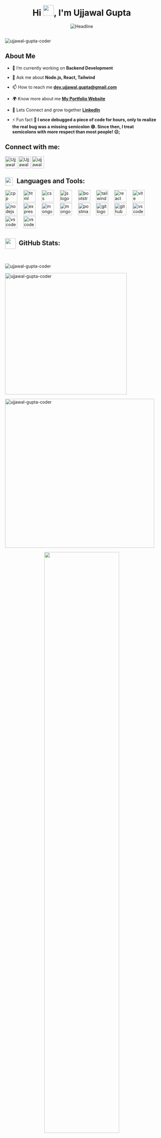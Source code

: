 <h1 align="center">Hi <img src="https://media.giphy.com/media/hvRJCLFzcasrR4ia7z/giphy.gif" width="35">, I'm Ujjawal Gupta </h1>

<div align=center>
<img src="https://readme-typing-svg.herokuapp.com?color=%236FDA44&size=32&center=true&vCenter=true&width=600&height=50&lines=Computer+Science+Student;Full+Stack+Developer;Proudly+from+India" alt="Headline" />
</div>

<br/>
<p align="left"> <img src="https://komarev.com/ghpvc/?username=ujjawal-gupta-coder&label=Profile%20views&color=0e75b6&style=flat" alt="ujjawal-gupta-coder" /> </p>
<h2 align="left"> About Me </h2>

- 🔭 I’m currently working on **Backend Development**
  
- 💬 Ask me about **Node.js, React, Tailwind**

- 📫 How to reach me **[dev.ujjawal.gupta@gmail.com](mailto:dev.ujjawal.gupta@gmail.com)**

- 🌍 Know more about me **[My Portfolio Website](https://ujjawal-gupta-coder.github.io/My-Portfolio/)**

- 🔗 Lets Connect and grow together **[LinkedIn](https://www.linkedin.com/in/ujjawal-gupta-dev)**

- ⚡ Fun fact **🐞 I once debugged a piece of code for hours, only to realize the real bug was a missing semicolon 😅. Since then, I treat semicolons with more respect than most people! 😉;**

<h2 align="left">Connect with me:</h2>
<p align="left">
<a href="https://www.linkedin.com/in/ujjawal-gupta-dev" target="_blank"><img align="center" src="https://cdn.jsdelivr.net/gh/devicons/devicon/icons/linkedin/linkedin-original.svg" alt="Ujjawal Gupta" height="40" width="40" /></a>
<a href="https://x.com/Ujjawal_Codes" target="_blank"><img align="center" src="https://raw.githubusercontent.com/rahuldkjain/github-profile-readme-generator/master/src/images/icons/Social/twitter.svg" alt="Ujjawal_Codes" height="40" width="40" /></a>
<a href="https://www.leetcode.com/ujjawal-gupta" target="_blank"><img align="center" src="https://upload.wikimedia.org/wikipedia/commons/8/8e/LeetCode_Logo_1.png" alt="ujjawal-gupta" height="40" width="40" /></a>
</p>

<h2 align="left"><img src="https://media2.giphy.com/media/QssGEmpkyEOhBCb7e1/giphy.gif?cid=ecf05e47a0n3gi1bfqntqmob8g9aid1oyj2wr3ds3mg700bl&rid=giphy.gif" width ="25" height="28" align=left>&nbsp; Languages and Tools:</h2>
<div align="left">
    <img src="https://skillicons.dev/icons?i=cpp" height="40" alt="cpp logo"  />
    <img width="12" />
    <img src="https://skillicons.dev/icons?i=html" height="40" alt="html logo"  />
    <img width="12" />
    <img src="https://skillicons.dev/icons?i=css" height="40" alt="css logo"  />
    <img width="12" />
    <img src="https://skillicons.dev/icons?i=js" height="40" alt="js logo"  />
    <img width="12" />
    <img src="https://skillicons.dev/icons?i=bootstrap" height="40" alt="bootstrap logo"  />
    <img width="12" />
    <img src="https://skillicons.dev/icons?i=tailwind" height="40" alt="tailwind logo"  />
    <img width="12" />
    <img src="https://skillicons.dev/icons?i=react" height="40" alt="react logo"  />
    <img width="12" />
    <img src="https://skillicons.dev/icons?i=vite" height="40" alt="vite logo"  />
    <img width="12" />
    <img src="https://skillicons.dev/icons?i=nodejs" height="40" alt="nodejs logo"  />
    <img width="12" />
    <img src="https://skillicons.dev/icons?i=express" height="40" alt="express logo"  />
    <img width="12" />
    <img src="https://skillicons.dev/icons?i=mongodb" height="40" alt="mongodb logo"  />
    <img width="12" />
    <img src="https://skillicons.dev/icons?i=mysql" height="40" alt="mongodb logo"  />
    <img width="12" />
    <img src="https://skillicons.dev/icons?i=postman" height="40" alt="postman logo"  />
    <img width="12" />
    <img src="https://skillicons.dev/icons?i=git" height="40" alt="git logo"  />
    <img width="12" />
    <img src="https://skillicons.dev/icons?i=github" height="40" alt="github logo"  />
    <img width="12" />
    <img src="https://skillicons.dev/icons?i=vscode" height="40" alt="vscode logo"  />
    <img width="12" />
    <img src="https://skillicons.dev/icons?i=vercel" height="40" alt="vscode logo"  />
    <img width="12" />
    <img src="https://skillicons.dev/icons?i=figma" height="40" alt="vscode logo"  />
    <img width="12" />
 </div>

<h2 align="left"><img src="https://media.giphy.com/media/iY8CRBdQXODJSCERIr/giphy.gif" width="35" align="center">&nbsp; GitHub Stats:</h2>
</br>

<p><img align="center" src="https://github-readme-stats.vercel.app/api/top-langs?username=ujjawal-gupta-coder&show_icons=true&locale=en&layout=compact&theme=dark" alt="ujjawal-gupta-coder" /></p>

<p><img align="center" src="https://github-readme-stats.vercel.app/api?username=ujjawal-gupta-coder&show_icons=true&locale=en&theme=dark" alt="ujjawal-gupta-coder" width="400" /></p>

<p><img align="center" src="https://github-readme-streak-stats.herokuapp.com/?user=ujjawal-gupta-coder&theme=dark" alt="ujjawal-gupta-coder" width="490" /></p>

<p align="center">
<img src="https://readme-typing-svg.herokuapp.com?font=Fira+Code&pause=1000&width=435&lines=Thanks+for+visiting+my+profile+%F0%9F%98%8A%F0%9F%99%8F;let%E2%80%99s+stay+in+touch+and+innovate!++%F0%9F%9A%80" width="70%">
</p>

<h3 align="center"> Show some ❤️ by starring ⭐ some of the repositories! </h3>
